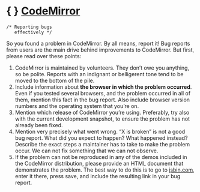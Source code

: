 <span class="logo-braces">{ }</span> [CodeMirror](http://codemirror.net/)
=========================================================================

    /* Reporting bugs
       effectively */

So you found a problem in CodeMirror. By all means, report it! Bug reports from users are the main drive behind improvements to CodeMirror. But first, please read over these points:

1.  CodeMirror is maintained by volunteers. They don’t owe you anything, so be polite. Reports with an indignant or belligerent tone tend to be moved to the bottom of the pile.
2.  Include information about **the browser in which the problem occurred**. Even if you tested several browsers, and the problem occurred in all of them, mention this fact in the bug report. Also include browser version numbers and the operating system that you’re on.
3.  Mention which release of CodeMirror you’re using. Preferably, try also with the current development snapshot, to ensure the problem has not already been fixed.
4.  Mention very precisely what went wrong. “X is broken” is not a good bug report. What did you expect to happen? What happened instead? Describe the exact steps a maintainer has to take to make the problem occur. We can not fix something that we can not observe.
5.  If the problem can not be reproduced in any of the demos included in the CodeMirror distribution, please provide an HTML document that demonstrates the problem. The best way to do this is to go to [jsbin.com](http://jsbin.com/ihunin/edit), enter it there, press save, and include the resulting link in your bug report.

